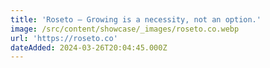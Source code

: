 ```yaml
---
title: 'Roseto — Growing is a necessity, not an option.'
image: /src/content/showcase/_images/roseto.co.webp
url: 'https://roseto.co'
dateAdded: 2024-03-26T20:04:45.000Z
---
```


